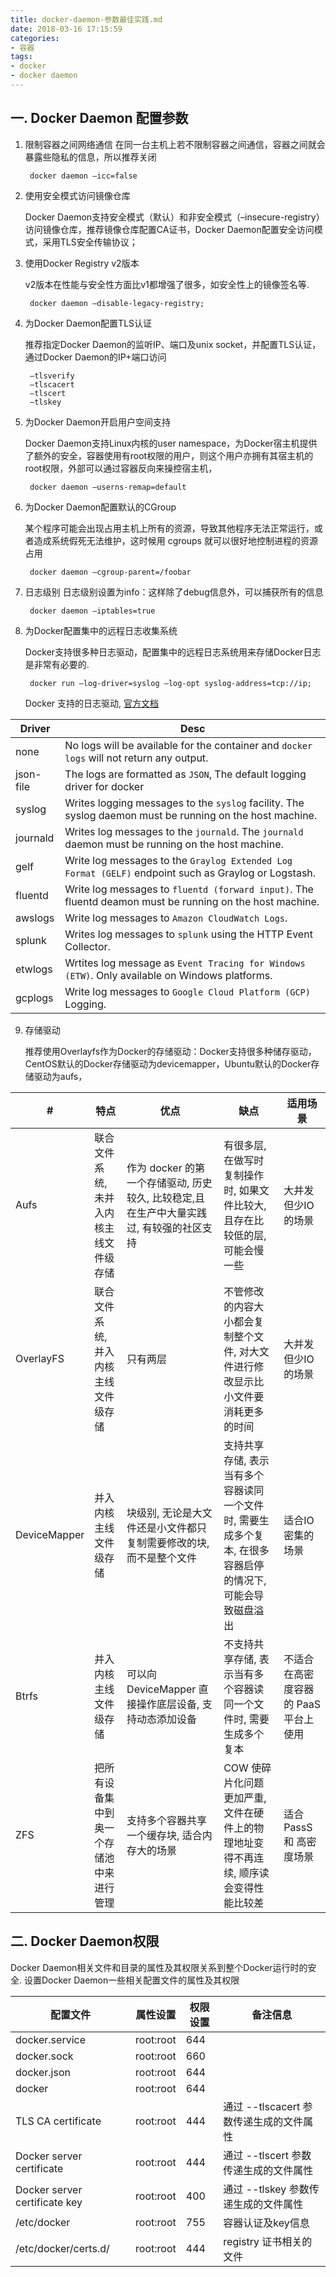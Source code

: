 ```yaml
---
title: docker-daemon-参数最佳实践.md
date: 2018-03-16 17:15:59
categories:
- 容器
tags:
- docker
- docker daemon
---
```

## 一. Docker Daemon 配置参数

1. 限制容器之间网络通信
    在同一台主机上若不限制容器之间通信，容器之间就会暴露些隐私的信息，所以推荐关闭

        docker daemon –icc=false



2. 使用安全模式访问镜像仓库

    Docker Daemon支持安全模式（默认）和非安全模式（–insecure-registry）访问镜像仓库，推荐镜像仓库配置CA证书，Docker Daemon配置安全访问模式，采用TLS安全传输协议；

3. 使用Docker Registry v2版本
    
    v2版本在性能与安全性方面比v1都增强了很多，如安全性上的镜像签名等.

        docker daemon –disable-legacy-registry;

4. 为Docker Daemon配置TLS认证

    推荐指定Docker Daemon的监听IP、端口及unix socket，并配置TLS认证，通过Docker Daemon的IP+端口访问

        –tlsverify
        –tlscacert
        –tlscert
        –tlskey

5. 为Docker Daemon开启用户空间支持
    
    Docker Daemon支持Linux内核的user namespace，为Docker宿主机提供了额外的安全，容器使用有root权限的用户，则这个用户亦拥有其宿主机的root权限，外部可以通过容器反向来操控宿主机，

        docker daemon –userns-remap=default

6. 为Docker Daemon配置默认的CGroup

    某个程序可能会出现占用主机上所有的资源，导致其他程序无法正常运行，或者造成系统假死无法维护，这时候用 cgroups 就可以很好地控制进程的资源占用

        docker daemon –cgroup-parent=/foobar

7. 日志级别
    日志级别设置为info：这样除了debug信息外，可以捕获所有的信息

        docker daemon –iptables=true
8. 为Docker配置集中的远程日志收集系统
    
    Docker支持很多种日志驱动，配置集中的远程日志系统用来存储Docker日志是非常有必要的.

        docker run –log-driver=syslog –log-opt syslog-address=tcp://ip;

    Docker 支持的日志驱动, [官方文档](https://docs.docker.com/engine/admin/logging/overview/#supported-logging-drivers)


| Driver      | Desc  |
| ---         | ---   |  
| none        | No logs will be available for the container and `docker logs` will not return any output. |
| json-file   | The logs are formatted as `JSON`, The default logging driver for docker |
| syslog      | Writes logging messages to the `syslog` facility. The syslog daemon must be running on the host machine.  |
| journald    | Writes log messages to the `journald`. The `journald` daemon must be running on the host machine.  |
| gelf        | Write log messages to the `Graylog Extended Log Format (GELF)` endpoint such as Graylog or Logstash. |
| fluentd     | Write log messages to `fluentd (forward input)`. The fluentd deamon must be running on the host machine. |
| awslogs     | Write log messages to `Amazon CloudWatch Logs`. |
| splunk      | Writes log messages to `splunk` using the HTTP Event Collector. |
| etwlogs     | Wrtites log message as `Event Tracing for Windows (ETW)`. Only available on Windows platforms. |
| gcplogs     | Write log messages to `Google Cloud Platform (GCP)` Logging. |    
    
9. 存储驱动

    推荐使用Overlayfs作为Docker的存储驱动：Docker支持很多种储存驱动，CentOS默认的Docker存储驱动为devicemapper，Ubuntu默认的Docker存储驱动为aufs，


| # | 特点 | 优点 | 缺点 | 适用场景 |
| --- | --- | --- | --- | --- |
| Aufs | 联合文件系统, 未并入内核主线文件级存储 | 作为 docker 的第一个存储驱动, 历史较久, 比较稳定,且在生产中大量实践过, 有较强的社区支持 | 有很多层, 在做写时复制操作时, 如果文件比较大,且存在比较低的层, 可能会慢一些 | 大并发但少IO 的场景 |
| OverlayFS | 联合文件系统, 并入内核主线文件级存储 | 只有两层 | 不管修改的内容大小都会复制整个文件, 对大文件进行修改显示比小文件要消耗更多的时间 | 大并发但少IO的场景 | 
| DeviceMapper | 并入内核主线文件级存储 | 块级别, 无论是大文件还是小文件都只复制需要修改的块, 而不是整个文件 | 支持共享存储, 表示当有多个容器读同一个文件时, 需要生成多个复本, 在很多容器启停的情况下, 可能会导致磁盘溢出 | 适合IO密集的场景 |
| Btrfs | 并入内核主线文件级存储 | 可以向 DeviceMapper 直接操作底层设备, 支持动态添加设备 | 不支持共享存储, 表示当有多个容器读同一个文件时, 需要生成多个复本 | 不适合在高密度容器的 PaaS 平台上使用 | 
| ZFS | 把所有设备集中到奥一个存储池中来进行管理 | 支持多个容器共享一个缓存块, 适合内存大的场景 | COW 使碎片化问题更加严重, 文件在硬件上的物理地址变得不再连续, 顺序读会变得性能比较差 | 适合 PassS 和 高密度场景 |

## 二. Docker Daemon权限
Docker Daemon相关文件和目录的属性及其权限关系到整个Docker运行时的安全.
设置Docker Daemon一些相关配置文件的属性及其权限
        
| 配置文件 | 属性设置 | 权限设置 | 备注信息 |
| --- | --- | --- | --- |
| docker.service | root:root | 644 | |
| docker.sock | root:root |  660 | |
| docker.json | root:root |  644 | |
| docker | root:root |  644 | |
| TLS CA certificate | root:root |  444 | 通过 --tlscacert 参数传递生成的文件属性 |
| Docker server certificate | root:root |  444 | 通过 --tlscert 参数传递生成的文件属性 |
| Docker server certificate key | root:root |  400 | 通过 --tlskey 参数传递生成的文件属性 |
| /etc/docker | root:root |  755 | 容器认证及key信息 |
| /etc/docker/certs.d/ | root:root |  444 | registry 证书相关的文件 |